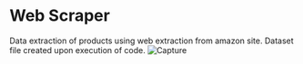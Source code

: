 # Web Scraper
Data extraction of products using web extraction from amazon site.
Dataset file created upon execution of code.
![Capture](https://github.com/puneet1710/Web_scraper/assets/63282413/6cda4303-d1e3-4dc9-9bd4-5e50a6a29729)
